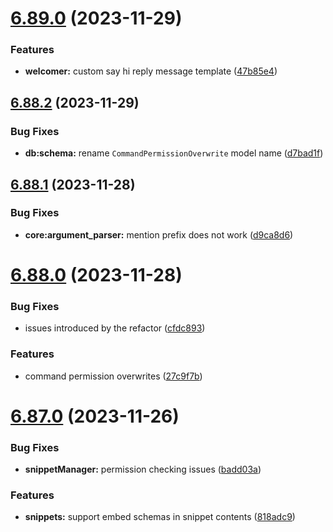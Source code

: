# [6.89.0](https://github.com/onesoft-sudo/sudobot/compare/v6.88.2...v6.89.0) (2023-11-29)


### Features

* **welcomer:** custom say hi reply message template ([47b85e4](https://github.com/onesoft-sudo/sudobot/commit/47b85e4d61067182f974fd4950c1e93b8e487b5d))



## [6.88.2](https://github.com/onesoft-sudo/sudobot/compare/v6.88.1...v6.88.2) (2023-11-29)


### Bug Fixes

* **db:schema:** rename `CommandPermissionOverwrite` model name ([d7bad1f](https://github.com/onesoft-sudo/sudobot/commit/d7bad1f4e4d6a131fcd5d8fbd09aeaf04ea8e939))



## [6.88.1](https://github.com/onesoft-sudo/sudobot/compare/v6.88.0...v6.88.1) (2023-11-28)


### Bug Fixes

* **core:argument_parser:** mention prefix does not work ([d9ca8d6](https://github.com/onesoft-sudo/sudobot/commit/d9ca8d6917796928d112154e720b31bbfce8d308))



# [6.88.0](https://github.com/onesoft-sudo/sudobot/compare/v6.87.0...v6.88.0) (2023-11-28)


### Bug Fixes

* issues introduced by the refactor ([cfdc893](https://github.com/onesoft-sudo/sudobot/commit/cfdc893fa1b35d446f46d6b06a655b96e25cb980))


### Features

* command permission overwrites ([27c9f7b](https://github.com/onesoft-sudo/sudobot/commit/27c9f7b5bc7351e6c02b6b6e27e0a6bd0aff4455))



# [6.87.0](https://github.com/onesoft-sudo/sudobot/compare/v6.86.0...v6.87.0) (2023-11-26)


### Bug Fixes

* **snippetManager:** permission checking issues ([badd03a](https://github.com/onesoft-sudo/sudobot/commit/badd03af1270af22b90ca561d889c42d5181f716))


### Features

* **snippets:** support embed schemas in snippet contents ([818adc9](https://github.com/onesoft-sudo/sudobot/commit/818adc9394754d6ce666e7d2132472e723e355a7))



